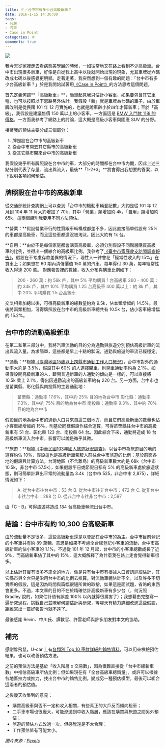 ```yaml
---
title: ＃／台中市有多少台高級新車？
date: 2016-1-15 14:30:00
tags: 
- 台灣
- 汽車
- Case in Point
categories: ＃
comments: true
---
```

![](cover.jpeg)

我今天從家裡走去看[病態美學展](https://www.facebook.com/pathologyexpo/)的時候，一如往常地又在路上看到不少高級車。台中市出現很多新車，好像是自從我上高中以後就開始出現的現象，尤其車牌從六碼改成七碼以後感覺更明顯。走著走著，我突然想到一個有趣的問題：「台中市有多少台高級新車？」於是我開始試著用[《Case in Point》](http://www.amazon.com/Case-In-Point-Interview-Preparation/dp/0971015880)的方法思考這個問題。<!--more-->

首先定義何謂**「高級新車」**，簡單起見我只估計小客車，如果要包含其它車種，也可以按照以下思路另外估計。我假設「新」就是車牌為七碼的車子，由於車牌改制是從民國 101 年 12 月實施的，也就是說車齡小於四年才算新車；至於「高級」，我假設是建議售價 150 萬以上的小客車，一方面這是 [BMW 入門款 118i 的價格](http://news.u-car.com.tw/25949.html)，一方面我參考了網路上的討論，這大概是高級小客車與國產 SUV 的分野。

接著我的預估主要分成三個部分：

1. 牌照設在台中市的高級新車
2. 從台中市開去其它縣市的高級新車
3. 從其它縣市開來台中市的高級新車

我假設幾乎所有牌照設在台中市的車，大部分的時間都在台中市內開，因此上述三點分別代表了存量、流出與流入，最後**「1-2+3」**將會得出我想要的答案，以下說明各項如何預估。　

## 牌照設在台中市的高級新車
從交通部統計查詢網上可以查到「台中市的機動車輛登記數」大約是從 101 年 12 月到 104 年 11 月大約增加了 70k，其中「營業」類增加約 4k，「自用」類增加約 65k，這兩個類別我要用不同方法預估。

**營業：**假設營業車行的性質跟車輛構成都差不多，因此直接簡單假設有 25% 的車都是高級車，而且這些車都還沒被淘汰，因此大約有 1k 台。

**自用：**由於不是每個家庭都會購買高級車，必須分別假設不同階層購買高級車的比例，並得出一個綜合的高級車比例。我參考了[《臺中市家庭收支訪問調查報告》](http://www.dbas.taichung.gov.tw/lp.asp?CtNode=7487&CtUnit=3672&BaseDSD=7&mp=113010)，假設在不考慮存款差異的情況下，理性人一律會花「經常性收入的 15%」在買車上；如果想在 60 期內清償價值 150 萬的汽車，每年得付 30 萬，每年經常性收入得達 200 萬。
對應報告裡的數據，收入分布與購車比例如下：

> 200 - 260 萬：約 56k 戶，其中 5% 平均購買 1 台高級車
> 260 - 400 萬：約 34k 戶，其中 10% 平均購買 1.25 台高級車
> 400 萬以上：約 8k 戶，其中 20% 平均購買 1.5 台高級車

交叉相乘加總以後，可得高級新車的總數量約為 9.5k，佔本類增幅的 14.5%。最後將兩類相加，可得牌照設在台中市的高級新車總共有 10.5k 台，佔小客車總增幅的 15.2%。　

## 台中市的流動高級新車

在第二和第三部分中，我將汽車流動的目的分為通勤與旅遊分別預估高級新車的流出與流入量。為求簡單，這些都是早上十點的狀況，通勤與旅遊的車流已經穩定。

**通勤：**根據[《臺灣地區15歲以上跨縣市通勤工作人口概況》](http://www.dgbas.gov.tw/fp.asp?xItem=33182&ctNode=5968)，台中市對外的通勤率大約是 3.5%，假設其中 60% 的人選擇開車，則開車通勤率約為 2.1%。如果假設開高級新車的人，跟開普通新車的人通勤的傾向是一樣的，可以直接將 10.5k 乘上 2.1%，得出因通勤流出的高級新車約有 220 台。另一方面，台中市也是苗栗縣、彰化縣與南投縣的主要通勤地：

> 苗栗縣：通勤率 17.6%，其中約 25% 目的地為台中市
> 彰化縣：通勤率 7.3%，其中約 75% 目的地為台中市
> 南投縣：通勤率 9.3%，其中約 70% 目的地為台中市

假設目的地為台中市的通勤人口只來自這三個地方，而且它們高級新車的數量也佔小客車總增幅的 15%，則基於同樣假設作綜合運算，可得苗栗縣往台中市的高級新車有 51 台、彰化縣 123 台、南投縣 64 台。因此綜合下來，通勤將造成 18 台高級新車流入台中市，影響可以說是微乎其微。

**旅遊：**根據[《中華民國103年國人旅遊狀況調查》](http://admin.taiwan.net.tw/upload/contentFile/201507/103%E5%B9%B4%E5%9C%8B%E4%BA%BA%E6%97%85%E9%81%8A%E8%AA%BF%E6%9F%A5%E6%91%98%E8%A6%81.doc)，以台中市為旅遊目的地的遊客約佔 10%，假設這也是高級新車駕駛人前往台中市旅遊的比例；基於前面各地的假設與計算方法，台灣地區（不含離島）的高級新車數大約是 68k（台中市 10.5k，非台中市 57.5k），如果假設平日或節假日都有 5% 的高級新車處於旅遊狀態，則可簡單計算出平常的流動量為 3.4k（台中市 525，非台中市 2,875），詳細情況如下：

> A. 從台中市往台中市：53 台
> B. 從台中市往非台中市：472 台
> C. 從非台中市往台中市：288 台
> D. 從非台中市往非台中市：2,587

由「C - B」可得旅遊將造成 184 台高級車輛流出台中市。

## 結論：台中市有約 10,300 台高級新車

由於流動量不是很多，這些高級新車還是以登記在台中市的為主。台中市目前登記的小客車共有約 89 萬輛，意思是如果不考慮全台總登記小客車的流動，台中市高級新車約佔小客車的 1.1%。不過從 101 年 12 月起，台中市的小客車總數成長了近 9%，而高級新車佔了其中的 15%，這大概解釋了為什麼我在路上走會覺得新車很多。　

以上估計其實有很多不周全的地方，像是只有台中市有根據人口資訊詳細估計，其它縣市與全台只是沿用台中市的比例去推算，對流動車輛估計不全，以及許多不切實際的假設，這是因為時間與篇幅很短所做的取捨，如果這是面試題，省略的東西會更多。不過，本文章的目的不在於精確估計高級新車有多少台（，何況照 Bradley 說的，如果估計值有誤差 100% 以內就算很厲害了）；我想藉由完整寫一遍研究過程，挑戰自己並瞭解何謂估計與研究，等哪天有精力詳細改進這些假設，距離寫出一篇好報告也就不遠了。

最後感謝 Revin、中川氏、譚教官、許雲老師與許多朋友對本文的協助。

## 補充

感謝胖飛鼠，U-car 上有[各類別 Top 10 車款詳細的銷售資料](https://www.u-car.com.tw/search.asp?keywords=%E9%8A%B7%E5%94%AE%E5%A0%B1%E5%91%8A&from=hot)，可以用來檢驗預估結果，也可以改善預估方法。

之前的預估方法是基於「收入階層 x 交易數」，因為很難直接從「台中市總新車數」中推估高級車所佔比例；但如果現在有「全台高級車總銷量」，或許可以根據各地區拉力或推力，找出台中市的銷售比例，變成另一種預估模型，最後可以組合這兩者的預估值。

之後幾天收集到的意見：
* 購買高級車與否不一定和收入相關，有些真正的大戶反而傾向租車；
* 二手車市場也很龐大，可能滲透到中收入階層，應該在購買與旅遊之間另外預估；
* 旅遊的預估方式改過一次，但感覺還是不太合理；
* 工作預估值有可能太小。

*圖片來源：[Pexels](https://www.pexels.com/)*
